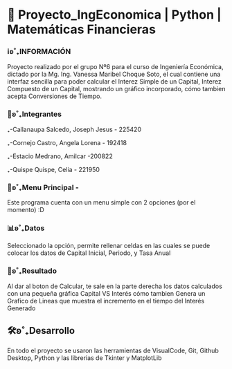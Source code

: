 # 🌟 Proyecto_IngEconomica | Python | Matemáticas Financieras
<!--TODO: Actualizar la información y agregar imagenes del programa en ejecución-->
<h3>ℹʚ˚₊INFORMACIÓN</h3>
<p>Proyecto realizado por el grupo Nº6 para el curso de Ingeniería Económica, dictado por la Mg. Ing. Vanessa Maribel Choque Soto, el cual contiene una interfaz sencilla para poder calcular el Interez Simple de un Capital, Interez Compuesto de un Capital, mostrando un gráfico incorporado, cómo tambien acepta Conversiones de Tiempo.</p>
<h3>🍙ʚ˚₊Integrantes</h3>
<p>₊-Callanaupa Salcedo, Joseph Jesus - 225420</p>
<p>₊-Cornejo Castro, Angela Lorena - 192418</p>
<p>₊-Estacio Medrano, Amilcar -200822</p>
<p>₊-Quispe Quispe, Celia - 221950</p>
<h3>📔ʚ˚₊Menu Principal -</h3>
<p>Este programa cuenta con un menu simple con 2 opciones (por el momento) :D</p>
<h3>📊ʚ˚₊Datos</h3>
<p>Seleccionado la opción, permite rellenar celdas en las cuales se puede colocar los datos de Capital Inicial, Periodo, y Tasa Anual</p>
<h3>🍡ʚ˚₊Resultado</h3>
<p>Al dar al boton de Calcular, te sale en la parte derecha los datos calculados con una pequeña gráfica Capital VS Interés cómo tambien Genera un Grafico de Lineas que muestra el incremento en el tiempo del Interés Generado</p>
<h2>🛠ʚ˚₊Desarrollo</h2>
<p>En todo el proyecto se usaron las herramientas de VisualCode, Git, Github Desktop, Python y las librerias de Tkinter y MatplotLib </p> 
<!--PROBANDO -->
